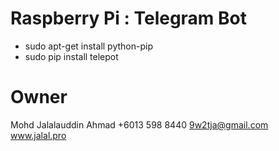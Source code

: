 # Raspberry Pi : Telegram Bot
- sudo apt-get install python-pip
- sudo pip install telepot

# Owner
Mohd Jalalauddin Ahmad
+6013 598 8440
9w2tja@gmail.com
www.jalal.pro
